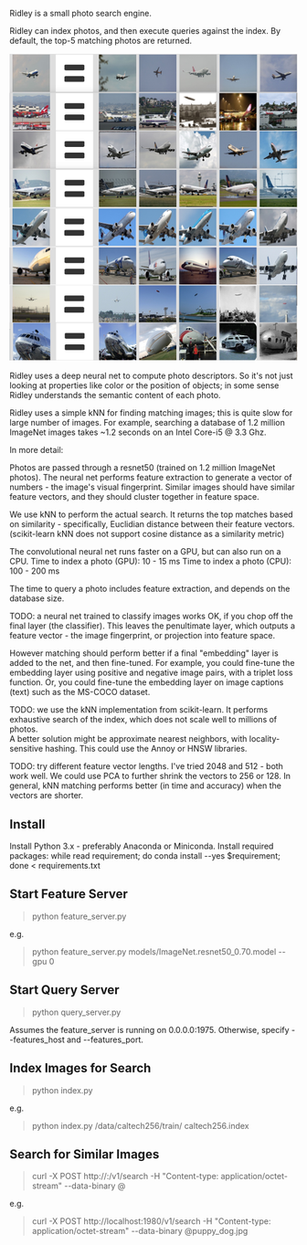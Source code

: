 Ridley is a small photo search engine.

Ridley can index photos, and then execute queries against
the index. By default, the top-5 matching photos are returned.

![Search results](screenshots/ridley_photo_search_engine5.jpeg?raw=true)

Ridley uses a deep neural net to compute photo descriptors. 
So it's not just looking at properties like color or the position of objects;
in some sense Ridley understands the semantic content of each photo.

Ridley uses a simple kNN for finding matching images; this is quite slow for 
large number of images.  For example, searching a database of 1.2 million 
ImageNet images takes ~1.2 seconds on an Intel Core-i5 @ 3.3 Ghz.


In more detail:

Photos are passed through a resnet50 (trained on 1.2 million ImageNet photos).
The neural net performs feature extraction to generate a vector of numbers - 
the image's visual fingerprint. Similar images should have similar feature 
vectors, and they should cluster together in feature space.

We use kNN to perform the actual search.  It returns the top matches based on
similarity - specifically, Euclidian distance between their feature vectors.
(scikit-learn kNN does not support cosine distance as a similarity metric)

The convolutional neural net runs faster on a GPU, but can also run on a CPU.
Time to index a photo (GPU): 10 - 15 ms
Time to index a photo (CPU): 100 - 200 ms

The time to query a photo includes feature extraction, and depends on the
database size.

TODO: a neural net trained to classify images works OK, if you chop off the 
final layer (the classifier).  This leaves the penultimate layer, which 
outputs a feature vector - the image fingerprint, or projection into feature 
space.  

However matching should perform better if a final "embedding" layer is added to 
the net, and then fine-tuned.  For example, you could fine-tune the embedding 
layer using positive and negative image pairs, with a triplet loss function.
Or, you could fine-tune the embedding layer on image captions (text) such as 
the MS-COCO dataset.

TODO: we use the kNN implementation from scikit-learn.  It performs exhaustive 
search of the index, which does not scale well to millions of photos.  
A better solution might be approximate nearest neighbors, with locality-
sensitive hashing.  This could use the Annoy or HNSW libraries.  

TODO: try different feature vector lengths. I've tried 2048 and 512 - both
work well.  We could use PCA to further shrink the vectors to 256 or 128.
In general, kNN matching performs better (in time and accuracy) when the 
vectors are shorter.


Install
-------

Install Python 3.x - preferably Anaconda or Miniconda.
Install required packages:
  while read requirement; do conda install --yes $requirement; done < requirements.txt


Start Feature Server
--------------------

> python feature_server.py <cnn model for feature extraction>

e.g.
  > python feature_server.py models/ImageNet.resnet50_0.70.model --gpu 0


Start Query Server
------------------

> python query_server.py

Assumes the feature_server is running on 0.0.0.0:1975.  Otherwise, specify --features_host and --features_port.


Index Images for Search
-----------------------

> python index.py <path to folder> <index name>

e.g.
  > python index.py /data/caltech256/train/ caltech256.index


Search for Similar Images
-------------------------

> curl -X POST http://<query host>:<query port>/v1/search -H "Content-type: application/octet-stream" --data-binary @<filenmame>

e.g.
  > curl -X POST http://localhost:1980/v1/search -H "Content-type: application/octet-stream" --data-binary @puppy_dog.jpg

